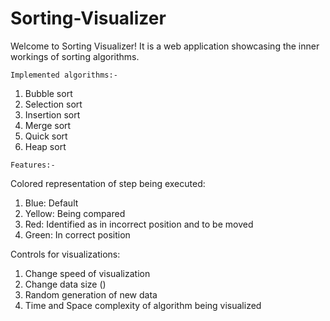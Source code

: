 # Sorting-Visualizer
Welcome to Sorting Visualizer!
It is a web application showcasing the inner workings of sorting algorithms.

`Implemented algorithms:-`
1. Bubble sort
2. Selection sort
3. Insertion sort
4. Merge sort
5. Quick sort
6. Heap sort

`Features:-`

Colored representation of step being executed:
1) Blue: Default 
2) Yellow: Being compared
3) Red: Identified as in incorrect position and to be moved
4) Green: In correct position
   
Controls for visualizations:
1) Change speed of visualization
2) Change data size ()
3) Random generation of new data 
4) Time and Space complexity of algorithm being visualized
